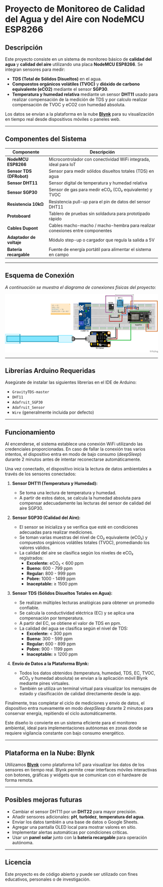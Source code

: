 # Proyecto de Monitoreo de Calidad del Agua y del Aire con NodeMCU ESP8266

## Descripción

Este proyecto consiste en un sistema de monitoreo básico de **calidad del agua** y **calidad del aire** utilizando una placa **NodeMCU ESP8266**. Se integran sensores para medir:

- **TDS (Total de Sólidos Disueltos)** en el agua.
- **Compuestos orgánicos volátiles (TVOC)** y **dióxido de carbono equivalente (eCO2)** mediante el sensor **SGP30**.
- **Temperatura y humedad relativa** mediante un sensor **DHT11** usado para realizar compensación de la medición de TDS y por calculo realizar compensación de TVOC y eCO2 con humedad absoluta.

Los datos se envían a la plataforma en la nube **[Blynk](https://blynk.io/)** para su visualización en tiempo real desde dispositivos móviles o paneles web.

---

## Componentes del Sistema

| Componente               | Descripción                                                                 |
|--------------------------|-----------------------------------------------------------------------------|
| **NodeMCU ESP8266**      | Microcontrolador con conectividad WiFi integrada, ideal para IoT            |
| **Sensor TDS (DFRobot)** | Sensor para medir sólidos disueltos totales (TDS) en agua                   |
| **Sensor DHT11**         | Sensor digital de temperatura y humedad relativa                            |
| **Sensor SGP30**         | Sensor de gas para medir eCO₂ (CO₂ equivalente) y TVOC                      |
| **Resistencia 10kΩ**     | Resistencia pull-up para el pin de datos del sensor DHT11                   |
| **Protoboard**           | Tablero de pruebas sin soldadura para prototipado rápido                    |
| **Cables Dupont**        | Cables macho-macho / macho-hembra para realizar conexiones entre componentes |
| **Adaptador de voltaje** | Módulo step-up o cargador que regula la salida a 5V                         |
| **Batería recargable**   | Fuente de energía portátil para alimentar el sistema en campo               |


---

## Esquema de Conexión

_A continuación se muestra el diagrama de conexiones físicas del proyecto:_

![Esquema de conexión](./schema/prototype_bb.png)

---

## Librerías Arduino Requeridas

Asegúrate de instalar las siguientes librerías en el IDE de Arduino:

- `GravityTDS-master`
- `DHT11`
- `Adafruit_SGP30`  
- `Adafruit_Sensor`
- `Wire` (generalmente incluida por defecto)

---

## Funcionamiento

Al encenderse, el sistema establece una conexión WiFi utilizando las credenciales proporcionadas. En caso de fallar la conexión tras varios intentos, el dispositivo entra en modo de bajo consumo (*deepSleep*) durante 2 minutos antes de intentar reconectarse automáticamente.

Una vez conectado, el dispositivo inicia la lectura de datos ambientales a través de los sensores conectados:

1. **Sensor DHT11 (Temperatura y Humedad):**
   - Se toma una lectura de temperatura y humedad.
   - A partir de estos datos, se calcula la humedad absoluta para compensar adecuadamente las lecturas del sensor de calidad del aire SGP30.

2. **Sensor SGP30 (Calidad del Aire):**
   - El sensor se inicializa y se verifica que esté en condiciones adecuadas para realizar mediciones.
   - Se toman varias muestras del nivel de CO₂ equivalente (eCO₂) y compuestos orgánicos volátiles totales (TVOC), promediando los valores válidos.
   - La calidad del aire se clasifica según los niveles de eCO₂ registrados:
     - **Excelente:** eCO₂ < 600 ppm
     - **Bueno:** 600 - 799 ppm
     - **Regular:** 800 - 999 ppm
     - **Pobre:** 1000 - 1499 ppm
     - **Inaceptable:** ≥ 1500 ppm

3. **Sensor TDS (Sólidos Disueltos Totales en Agua):**
   - Se realizan múltiples lecturas analógicas para obtener un promedio confiable.
   - Se calcula la conductividad eléctrica (EC) y se aplica una compensación por temperatura.
   - A partir del EC, se obtiene el valor de TDS en ppm.
   - La calidad del agua se clasifica según el nivel de TDS:
     - **Excelente:** < 300 ppm
     - **Buena:** 300 - 599 ppm
     - **Regular:** 600 - 899 ppm
     - **Pobre:** 900 - 1199 ppm
     - **Inaceptable:** ≥ 1200 ppm

4. **Envío de Datos a la Plataforma Blynk:**
   - Todos los datos obtenidos (temperatura, humedad, TDS, EC, TVOC, eCO₂ y humedad absoluta) se envían a la aplicación móvil Blynk mediante pines virtuales.
   - También se utiliza un terminal virtual para visualizar los mensajes de estado y clasificación de calidad directamente desde la app.

Finalmente, tras completar el ciclo de mediciones y envío de datos, el dispositivo entra nuevamente en modo *deepSleep* durante 2 minutos para conservar energía, repitiendo el ciclo automáticamente.

Este diseño lo convierte en un sistema eficiente para el monitoreo ambiental, ideal para implementaciones autónomas en zonas donde se requiere vigilancia constante con bajo consumo energético.


---

## Plataforma en la Nube: Blynk

Utilizamos **[Blynk](https://blynk.io/)** como plataforma IoT para visualizar los datos de los sensores en tiempo real. Blynk permite crear interfaces móviles interactivas con botones, gráficas y widgets que se comunican con el hardware de forma remota.

---

## Posibles mejoras futuras

- Cambiar el sensor DHT11 por un **DHT22** para mayor precisión.
- Añadir sensores adicionales: **pH**, **turbidez**, **temperatura del agua**.
- Enviar los datos también a una base de datos o Google Sheets.
- Agregar una pantalla OLED local para mostrar valores en sitio.
- Implementar alertas automáticas por condiciones críticas.
- Usar un **panel solar** junto con la **batería recargable** para operación autónoma.

---

## Licencia

Este proyecto es de código abierto y puede ser utilizado con fines educativos, personales o de investigación.

